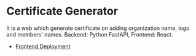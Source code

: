 # Certificate Generator
It is a web which generate certificate on adding organization name, logo and members' names. Backend: Python FastAPI, Frontend: React. 
<br/>
- <a href='https://cg-rohankaran.herokuapp.com'>Frontend Deployment</a>
